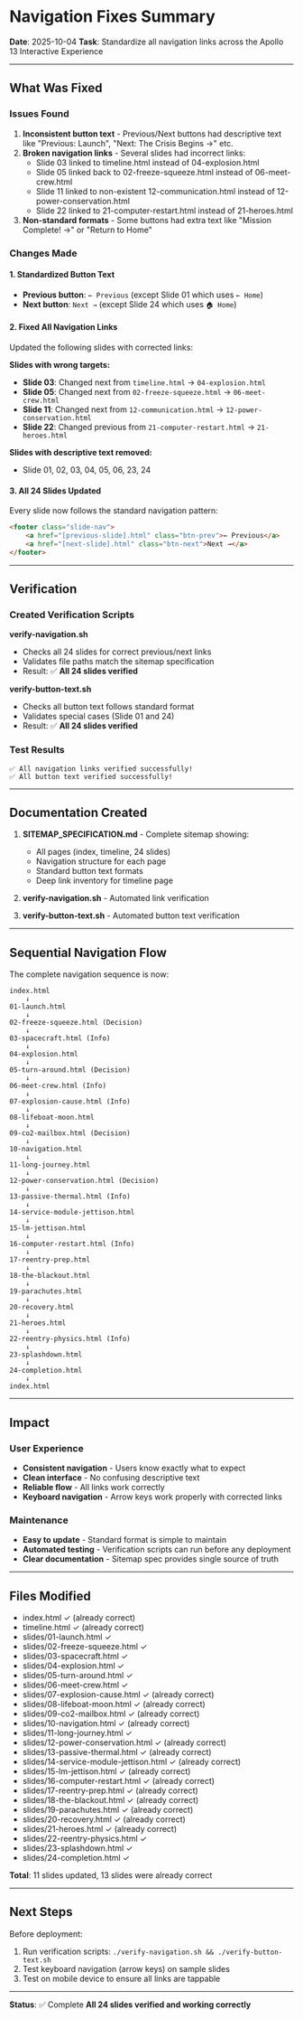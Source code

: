 # Navigation Fixes Summary

**Date**: 2025-10-04
**Task**: Standardize all navigation links across the Apollo 13 Interactive Experience

---

## What Was Fixed

### Issues Found
1. **Inconsistent button text** - Previous/Next buttons had descriptive text like "Previous: Launch", "Next: The Crisis Begins →" etc.
2. **Broken navigation links** - Several slides had incorrect links:
   - Slide 03 linked to timeline.html instead of 04-explosion.html
   - Slide 05 linked back to 02-freeze-squeeze.html instead of 06-meet-crew.html
   - Slide 11 linked to non-existent 12-communication.html instead of 12-power-conservation.html
   - Slide 22 linked to 21-computer-restart.html instead of 21-heroes.html
3. **Non-standard formats** - Some buttons had extra text like "Mission Complete! →" or "Return to Home"

### Changes Made

#### 1. Standardized Button Text
- **Previous button**: `← Previous` (except Slide 01 which uses `← Home`)
- **Next button**: `Next →` (except Slide 24 which uses `🏠 Home`)

#### 2. Fixed All Navigation Links
Updated the following slides with corrected links:

**Slides with wrong targets:**
- **Slide 03**: Changed next from `timeline.html` → `04-explosion.html`
- **Slide 05**: Changed next from `02-freeze-squeeze.html` → `06-meet-crew.html`
- **Slide 11**: Changed next from `12-communication.html` → `12-power-conservation.html`
- **Slide 22**: Changed previous from `21-computer-restart.html` → `21-heroes.html`

**Slides with descriptive text removed:**
- Slide 01, 02, 03, 04, 05, 06, 23, 24

#### 3. All 24 Slides Updated
Every slide now follows the standard navigation pattern:

```html
<footer class="slide-nav">
    <a href="[previous-slide].html" class="btn-prev">← Previous</a>
    <a href="[next-slide].html" class="btn-next">Next →</a>
</footer>
```

---

## Verification

### Created Verification Scripts

**verify-navigation.sh**
- Checks all 24 slides for correct previous/next links
- Validates file paths match the sitemap specification
- Result: ✅ **All 24 slides verified**

**verify-button-text.sh**
- Checks all button text follows standard format
- Validates special cases (Slide 01 and 24)
- Result: ✅ **All 24 slides verified**

### Test Results

```
✅ All navigation links verified successfully!
✅ All button text verified successfully!
```

---

## Documentation Created

1. **SITEMAP_SPECIFICATION.md** - Complete sitemap showing:
   - All pages (index, timeline, 24 slides)
   - Navigation structure for each page
   - Standard button text formats
   - Deep link inventory for timeline page

2. **verify-navigation.sh** - Automated link verification
3. **verify-button-text.sh** - Automated button text verification

---

## Sequential Navigation Flow

The complete navigation sequence is now:

```
index.html
    ↓
01-launch.html
    ↓
02-freeze-squeeze.html (Decision)
    ↓
03-spacecraft.html (Info)
    ↓
04-explosion.html
    ↓
05-turn-around.html (Decision)
    ↓
06-meet-crew.html (Info)
    ↓
07-explosion-cause.html (Info)
    ↓
08-lifeboat-moon.html
    ↓
09-co2-mailbox.html (Decision)
    ↓
10-navigation.html
    ↓
11-long-journey.html
    ↓
12-power-conservation.html (Decision)
    ↓
13-passive-thermal.html (Info)
    ↓
14-service-module-jettison.html
    ↓
15-lm-jettison.html
    ↓
16-computer-restart.html (Info)
    ↓
17-reentry-prep.html
    ↓
18-the-blackout.html
    ↓
19-parachutes.html
    ↓
20-recovery.html
    ↓
21-heroes.html
    ↓
22-reentry-physics.html (Info)
    ↓
23-splashdown.html
    ↓
24-completion.html
    ↓
index.html
```

---

## Impact

### User Experience
- **Consistent navigation** - Users know exactly what to expect
- **Clean interface** - No confusing descriptive text
- **Reliable flow** - All links work correctly
- **Keyboard navigation** - Arrow keys work properly with corrected links

### Maintenance
- **Easy to update** - Standard format is simple to maintain
- **Automated testing** - Verification scripts can run before any deployment
- **Clear documentation** - Sitemap spec provides single source of truth

---

## Files Modified

- index.html ✓ (already correct)
- timeline.html ✓ (already correct)
- slides/01-launch.html ✓
- slides/02-freeze-squeeze.html ✓
- slides/03-spacecraft.html ✓
- slides/04-explosion.html ✓
- slides/05-turn-around.html ✓
- slides/06-meet-crew.html ✓
- slides/07-explosion-cause.html ✓ (already correct)
- slides/08-lifeboat-moon.html ✓ (already correct)
- slides/09-co2-mailbox.html ✓ (already correct)
- slides/10-navigation.html ✓ (already correct)
- slides/11-long-journey.html ✓
- slides/12-power-conservation.html ✓ (already correct)
- slides/13-passive-thermal.html ✓ (already correct)
- slides/14-service-module-jettison.html ✓ (already correct)
- slides/15-lm-jettison.html ✓ (already correct)
- slides/16-computer-restart.html ✓ (already correct)
- slides/17-reentry-prep.html ✓ (already correct)
- slides/18-the-blackout.html ✓ (already correct)
- slides/19-parachutes.html ✓ (already correct)
- slides/20-recovery.html ✓ (already correct)
- slides/21-heroes.html ✓ (already correct)
- slides/22-reentry-physics.html ✓
- slides/23-splashdown.html ✓
- slides/24-completion.html ✓

**Total**: 11 slides updated, 13 slides were already correct

---

## Next Steps

Before deployment:
1. Run verification scripts: `./verify-navigation.sh && ./verify-button-text.sh`
2. Test keyboard navigation (arrow keys) on sample slides
3. Test on mobile device to ensure all links are tappable

---

**Status**: ✅ Complete
**All 24 slides verified and working correctly**
